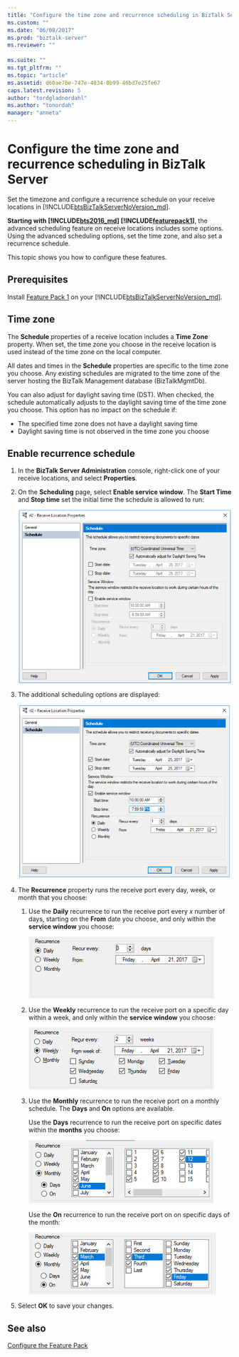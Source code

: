 ```yaml
---
title: "Configure the time zone and recurrence scheduling in BizTalk Server | Microsoft Docs"
ms.custom: ""
ms.date: "06/08/2017"
ms.prod: "biztalk-server"
ms.reviewer: ""

ms.suite: ""
ms.tgt_pltfrm: ""
ms.topic: "article"
ms.assetid: d60ae7be-747e-4034-8b99-46bd7e25fe67
caps.latest.revision: 5
author: "tordgladnordahl"
ms.author: "tonordah"
manager: "anneta"
---
```

# Configure the time zone and recurrence scheduling in BizTalk Server
Set the timezone and configure a recurrence schedule on your receive locations in [!INCLUDE[btsBizTalkServerNoVersion_md](../includes/btsbiztalkservernoversion-md.md)]. 

**Starting with [!INCLUDE[bts2016_md](../includes/bts2016-md.md)] [!INCLUDE[featurepack1](../includes/featurepack1.md)]**, the advanced scheduling feature on receive locations includes some options. Using the advanced scheduling options, set the time zone, and also set a recurrence schedule.

This topic shows you how to configure these features.

## Prerequisites
Install [Feature Pack 1](https://www.microsoft.com/download/details.aspx?id=55100) on your [!INCLUDE[btsBizTalkServerNoVersion_md](../includes/btsbiztalkservernoversion-md.md)].

## Time zone

The **Schedule** properties of a receive location includes a **Time Zone** property. When set, the time zone you choose in the receive location is used instead of the time zone on the local computer. 

All dates and times in the **Schedule** properties are specific to the time zone you choose. Any existing schedules are migrated to the time zone of the server hosting the BizTalk Management database (BizTalkMgmtDb). 

You can also adjust for daylight saving time (DST). When checked, the schedule automatically adjusts to the daylight saving time of the time zone you choose. This option has no impact on the schedule if:

* The specified time zone does not have a daylight saving time
* Daylight saving time is not observed in the time zone you choose

## Enable recurrence schedule
1. In the **BizTalk Server Administration** console, right-click one of your receive locations, and select **Properties**. 
2. On the **Scheduling** page, select **Enable service window**. The **Start Time** and **Stop time** set the initial time the schedule is allowed to run:

    ![Enable Service Windows for Receive Port](../core/media/enable-service-windows-for-receive-port.PNG)

3. The additional scheduling options are displayed:

    ![Advanced Scheduling for Receive Port](../core/media/advanced-scheduling-for-receive-port.PNG)

4. The **Recurrence** property runs the receive port every day, week, or month that you choose: 

    1. Use the **Daily** recurrence to run the receive port every *x* number of days, starting on the **From** date you choose, and only within the **service window** you choose:

        ![Daily schedule](../core/media/daily-shcedule.png)

    2. Use the **Weekly** recurrence to run the receive port on a specific day within a week, and only within the **service window** you choose: 

        ![Weekly schedule](../core/media/weekly-shcedule.png)

    3. Use the **Monthly** recurrence to run the receive port on a monthly schedule. The **Days** and **On** options are available. 
	
        Use the **Days** recurrence to run the receive port on specific dates within the **months** you choose: 

        ![Monthly schedule](../core/media/monthly-shcedule.PNG)

        Use the **On** recurrence to run the receive port on on specific days of the month:

        ![monthly on schedule](../core/media/monthly-on-shcedule.PNG)

5. Select **OK** to save your changes. 

## See also
[Configure the Feature Pack](../core/configure-the-feature-pack.md)